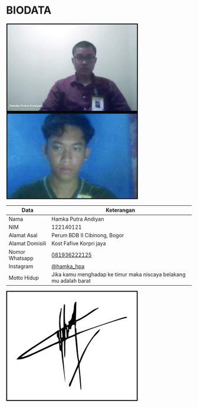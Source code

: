 # BIODATA

![Foto](121_foto.jpg)

| Data            | Keterangan |
| --------------- | ------------- |
| Nama            | Hamka Putra Andiyan |
| NIM             | 122140121 |
| Alamat Asal     | Perum BDB II Cibinong, Bogor |
| Alamat Domisili | Kost Fafive Korpri jaya |
| Nomor Whatsapp  | [081936222125](https://wa.me/+6281936222125) |
| Instagram       | [@hamka_hpa](https://instagram.com/hamka_hpa) |
| Motto Hidup     | Jika kamu menghadap ke timur maka niscaya belakang mu adalah barat |

![TTD](121_ttd.jpg)
